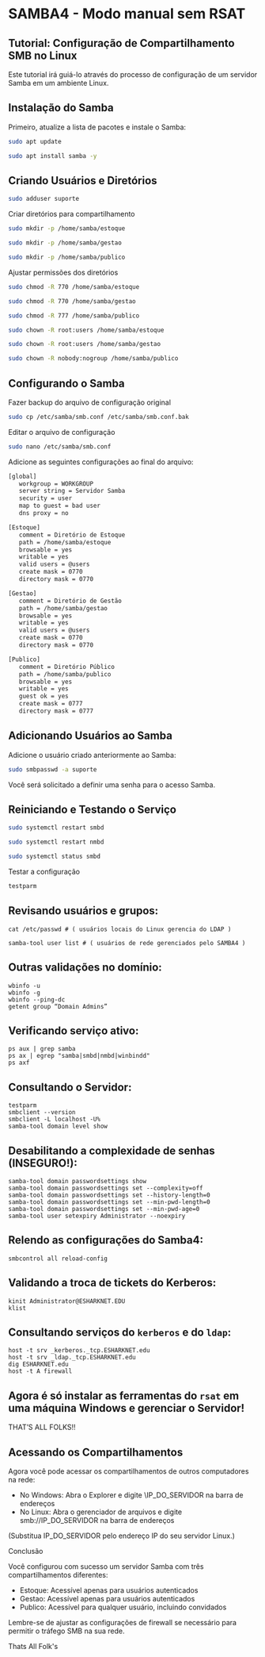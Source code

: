 # SAMBA4 - Modo manual sem RSAT

## Tutorial: Configuração de Compartilhamento SMB no Linux

Este tutorial irá guiá-lo através do processo de configuração de um servidor Samba em um ambiente Linux.

 ## Instalação do Samba

Primeiro, atualize a lista de pacotes e instale o Samba:

```bash
sudo apt update
```

```bash
sudo apt install samba -y
```

## Criando Usuários e Diretórios
   
```bash
sudo adduser suporte
```

Criar diretórios para compartilhamento

```bash
sudo mkdir -p /home/samba/estoque
```

```bash
sudo mkdir -p /home/samba/gestao
```

```bash
sudo mkdir -p /home/samba/publico
```

Ajustar permissões dos diretórios

```bash
sudo chmod -R 770 /home/samba/estoque
```

```bash
sudo chmod -R 770 /home/samba/gestao
```

```bash
sudo chmod -R 777 /home/samba/publico
```

```bash
sudo chown -R root:users /home/samba/estoque
```

```bash
sudo chown -R root:users /home/samba/gestao
```

```bash
sudo chown -R nobody:nogroup /home/samba/publico
```

## Configurando o Samba
  
Fazer backup do arquivo de configuração original
   
```bash
sudo cp /etc/samba/smb.conf /etc/samba/smb.conf.bak
```

Editar o arquivo de configuração

```bash
sudo nano /etc/samba/smb.conf
```

Adicione as seguintes configurações ao final do arquivo:

```bash
[global]
   workgroup = WORKGROUP
   server string = Servidor Samba
   security = user
   map to guest = bad user
   dns proxy = no

[Estoque]
   comment = Diretório de Estoque
   path = /home/samba/estoque
   browsable = yes
   writable = yes
   valid users = @users
   create mask = 0770
   directory mask = 0770

[Gestao]
   comment = Diretório de Gestão
   path = /home/samba/gestao
   browsable = yes
   writable = yes
   valid users = @users
   create mask = 0770
   directory mask = 0770

[Publico]
   comment = Diretório Público
   path = /home/samba/publico
   browsable = yes
   writable = yes
   guest ok = yes
   create mask = 0777
   directory mask = 0777
```

## Adicionando Usuários ao Samba

Adicione o usuário criado anteriormente ao Samba:

```bash
sudo smbpasswd -a suporte
```

Você será solicitado a definir uma senha para o acesso Samba.

## Reiniciando e Testando o Serviço
   
```bash
sudo systemctl restart smbd
```
   
```bash
sudo systemctl restart nmbd
```

```bash
sudo systemctl status smbd
```

Testar a configuração

```bash
testparm
```

## Revisando usuários e grupos:

```
cat /etc/passwd # ( usuários locais do Linux gerencia do LDAP )
```

```
samba-tool user list # ( usuários de rede gerenciados pelo SAMBA4 )
```

## Outras validações no domínio:

```
wbinfo -u
wbinfo -g
wbinfo --ping-dc
getent group “Domain Admins”
```

## Verificando serviço ativo:

```
ps aux | grep samba
ps ax | egrep "samba|smbd|nmbd|winbindd"
ps axf
```

## Consultando o Servidor:

```
testparm
smbclient --version
smbclient -L localhost -U%
samba-tool domain level show
```

## Desabilitando a complexidade de senhas (INSEGURO!):

```
samba-tool domain passwordsettings show
samba-tool domain passwordsettings set --complexity=off
samba-tool domain passwordsettings set --history-length=0
samba-tool domain passwordsettings set --min-pwd-length=0
samba-tool domain passwordsettings set --min-pwd-age=0
samba-tool user setexpiry Administrator --noexpiry
```

## Relendo as configurações do Samba4:

```
smbcontrol all reload-config
```

## Validando a troca de tickets do Kerberos:

```
kinit Administrator@ESHARKNET.EDU
klist
```

## Consultando serviços do `kerberos` e do `ldap`:

```
host -t srv _kerberos._tcp.ESHARKNET.edu
host -t srv _ldap._tcp.ESHARKNET.edu
dig ESHARKNET.edu
host -t A firewall
```

## Agora é só instalar as ferramentas do `rsat` em uma máquina Windows e gerenciar o Servidor!

THAT’S ALL FOLKS!!

## Acessando os Compartilhamentos

Agora você pode acessar os compartilhamentos de outros computadores na rede:

* No Windows: Abra o Explorer e digite \\IP_DO_SERVIDOR na barra de endereços
* No Linux: Abra o gerenciador de arquivos e digite smb://IP_DO_SERVIDOR na barra de endereços

(Substitua IP_DO_SERVIDOR pelo endereço IP do seu servidor Linux.)

Conclusão

Você configurou com sucesso um servidor Samba com três compartilhamentos diferentes:

* Estoque: Acessível apenas para usuários autenticados
* Gestao: Acessível apenas para usuários autenticados
* Publico: Acessível para qualquer usuário, incluindo convidados

Lembre-se de ajustar as configurações de firewall se necessário para permitir o tráfego SMB na sua rede.

Thats All Folk's
